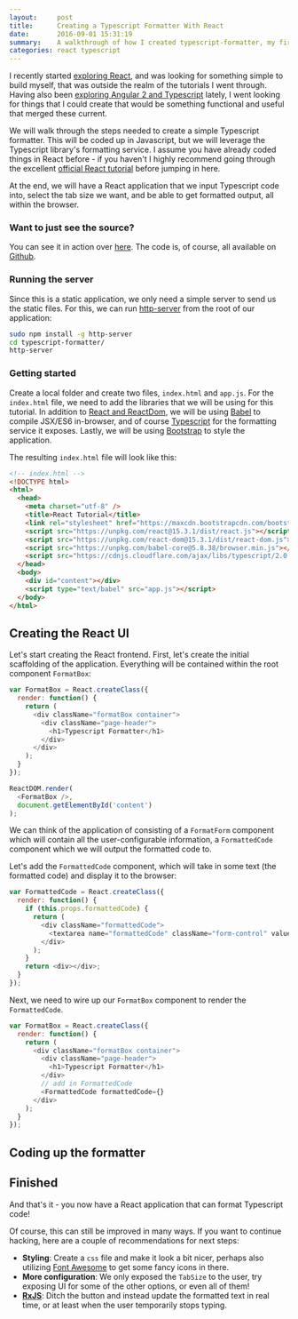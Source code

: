 ```yaml
---
layout:     post
title:      Creating a Typescript Formatter With React
date:       2016-09-01 15:31:19
summary:    A walkthrough of how I created typescript-formatter, my first React application.
categories: react typescript
---
```


I recently started [exploring React](https://facebook.github.io/react/docs/tutorial.html), and was looking for something simple to build myself, that was outside the realm of the tutorials I went through. Having also been [exploring Angular 2 and Typescript](https://angular.io/docs/ts/latest/quickstart.html) lately, I went looking for things that I could create that would be something functional and useful that merged these current.

We will walk through the steps needed to create a simple Typescript formatter. This will be coded up in Javascript, but we will leverage the Typescript library's formatting service. I assume you have already coded things in React before - if you haven't I highly recommend going through the excellent [official React tutorial](https://facebook.github.io/react/docs/tutorial.html) before jumping in here.

At the end, we will have a React application that we input Typescript code into, select the tab size we want, and be able to get formatted output, all within the browser.

### Want to just see the source?

You can see it in action over [here](http://gnalck.github.io/typescript-formatter). The code is, of course, all available on [Github](https://github.com/gnalck/typescript-formatter).

### Running the server

Since this is a static application, we only need a simple server to send us the static files. For this, we can run [http-server](https://www.npmjs.com/package/http-server) from the root of our application:

```bash
sudo npm install -g http-server
cd typescript-formatter/
http-server
```

### Getting started

Create a local folder and create two files, `index.html` and `app.js`. For the `index.html` file, we need to add the libraries that we will be using for this tutorial. In addition to [React and ReactDom](https://facebook.github.io/react/docs/top-level-api.html), we will be using [Babel](https://babeljs.io/) to compile JSX/ES6 in-browser, and of course [Typescript](https://www.typescriptlang.org/) for the formatting service it exposes. Lastly, we will be using [Bootstrap](http://getbootstrap.com/) to style the application.

The resulting `index.html` file will look like this:

```html
<!-- index.html -->
<!DOCTYPE html>
<html>
  <head>
    <meta charset="utf-8" />
    <title>React Tutorial</title>
    <link rel="stylesheet" href="https://maxcdn.bootstrapcdn.com/bootstrap/3.3.7/css/bootstrap.min.css" >
    <script src="https://unpkg.com/react@15.3.1/dist/react.js"></script>
    <script src="https://unpkg.com/react-dom@15.3.1/dist/react-dom.js"></script>
    <script src="https://unpkg.com/babel-core@5.8.38/browser.min.js"></script>
    <script src="https://cdnjs.cloudflare.com/ajax/libs/typescript/2.0.2/typescript.js"></script>
  </head>
  <body>
    <div id="content"></div>
    <script type="text/babel" src="app.js"></script>
  </body>
</html>
```

## Creating the React UI

Let's start creating the React frontend. First, let's create the initial scaffolding of the application. Everything will be contained within the root component `FormatBox`:

```javascript
var FormatBox = React.createClass({
  render: function() {
    return (
      <div className="formatBox container">
        <div className="page-header">
          <h1>Typescript Formatter</h1>
        </div>
      </div>
    );
  }
});

ReactDOM.render(
  <FormatBox />,
  document.getElementById('content')
);
```

We can think of the application of consisting of a `FormatForm` component which will contain all the user-configurable information, a `FormattedCode` component which we will output the formatted code to.

Let's add the `FormattedCode` component, which will take in some text (the formatted code) and display it to the browser:

```javascript
var FormattedCode = React.createClass({
  render: function() {
    if (this.props.formattedCode) {
      return (
        <div className="formattedCode">
          <textarea name="formattedCode" className="form-control" value={this.props.formattedCode} readOnly />
        </div>
      );
    }
    return <div></div>;
  }
});
```

Next, we need to wire up our `FormatBox` component to render the `FormattedCode`.

```javascript
var FormatBox = React.createClass({
  render: function() {
    return (
      <div className="formatBox container">
        <div className="page-header">
          <h1>Typescript Formatter</h1>
        </div>
        // add in FormattedCode
        <FormattedCode formattedCode={}
      </div>
    );
  }
});
```

## Coding up the formatter


## Finished

And that's it - you now have a React application that can format Typescript code!

Of course, this can still be improved in many ways. If you want to continue hacking, here are a couple of recommendations for next steps:

* **Styling**: Create a `css` file and make it look a bit nicer, perhaps also utilizing [Font Awesome](http://fontawesome.io/) to get some fancy icons in there.
* **More configuration**: We only exposed the `TabSize` to the user, try exposing UI for some of the other options, or even all of them! 
* **[RxJS](https://github.com/Reactive-Extensions/RxJS)**: Ditch the button and instead update the formatted text in real time, or at least when the user temporarily stops typing.